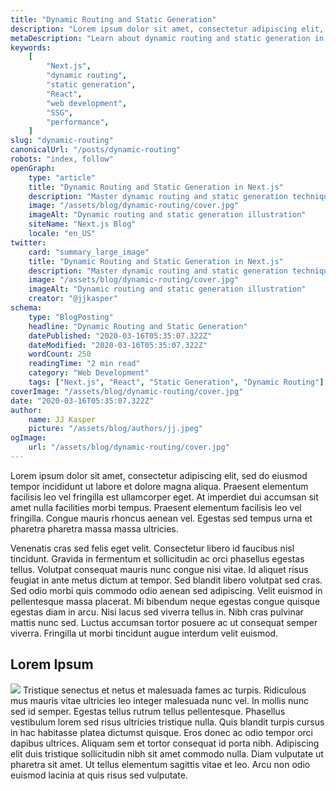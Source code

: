 ```yaml
---
title: "Dynamic Routing and Static Generation"
description: "Lorem ipsum dolor sit amet, consectetur adipiscing elit, sed do eiusmod tempor incididunt ut labore et dolore magna aliqua. Praesent elementum facilisis leo vel fringilla est ullamcorper eget. At imperdiet dui accumsan sit amet nulla facilities morbi tempus."
metaDescription: "Learn about dynamic routing and static generation in Next.js. Complete guide with examples and best practices for building performant web applications."
keywords:
    [
        "Next.js",
        "dynamic routing",
        "static generation",
        "React",
        "web development",
        "SSG",
        "performance",
    ]
slug: "dynamic-routing"
canonicalUrl: "/posts/dynamic-routing"
robots: "index, follow"
openGraph:
    type: "article"
    title: "Dynamic Routing and Static Generation in Next.js"
    description: "Master dynamic routing and static generation techniques in Next.js for building fast, SEO-friendly web applications."
    image: "/assets/blog/dynamic-routing/cover.jpg"
    imageAlt: "Dynamic routing and static generation illustration"
    siteName: "Next.js Blog"
    locale: "en_US"
twitter:
    card: "summary_large_image"
    title: "Dynamic Routing and Static Generation in Next.js"
    description: "Master dynamic routing and static generation techniques in Next.js for building fast, SEO-friendly web applications."
    image: "/assets/blog/dynamic-routing/cover.jpg"
    imageAlt: "Dynamic routing and static generation illustration"
    creator: "@jjkasper"
schema:
    type: "BlogPosting"
    headline: "Dynamic Routing and Static Generation"
    datePublished: "2020-03-16T05:35:07.322Z"
    dateModified: "2020-03-16T05:35:07.322Z"
    wordCount: 250
    readingTime: "2 min read"
    category: "Web Development"
    tags: ["Next.js", "React", "Static Generation", "Dynamic Routing"]
coverImage: "/assets/blog/dynamic-routing/cover.jpg"
date: "2020-03-16T05:35:07.322Z"
author:
    name: JJ Kasper
    picture: "/assets/blog/authors/jj.jpeg"
ogImage:
    url: "/assets/blog/dynamic-routing/cover.jpg"
---
```


Lorem ipsum dolor sit amet, consectetur adipiscing elit, sed do eiusmod tempor incididunt ut labore et dolore magna aliqua. Praesent elementum facilisis leo vel fringilla est ullamcorper eget. At imperdiet dui accumsan sit amet nulla facilities morbi tempus. Praesent elementum facilisis leo vel fringilla. Congue mauris rhoncus aenean vel. Egestas sed tempus urna et pharetra pharetra massa massa ultricies.

Venenatis cras sed felis eget velit. Consectetur libero id faucibus nisl tincidunt. Gravida in fermentum et sollicitudin ac orci phasellus egestas tellus. Volutpat consequat mauris nunc congue nisi vitae. Id aliquet risus feugiat in ante metus dictum at tempor. Sed blandit libero volutpat sed cras. Sed odio morbi quis commodo odio aenean sed adipiscing. Velit euismod in pellentesque massa placerat. Mi bibendum neque egestas congue quisque egestas diam in arcu. Nisi lacus sed viverra tellus in. Nibh cras pulvinar mattis nunc sed. Luctus accumsan tortor posuere ac ut consequat semper viverra. Fringilla ut morbi tincidunt augue interdum velit euismod.

## Lorem Ipsum

![](/assets/blog/dynamic-routing/cover.jpg)
Tristique senectus et netus et malesuada fames ac turpis. Ridiculous mus mauris vitae ultricies leo integer malesuada nunc vel. In mollis nunc sed id semper. Egestas tellus rutrum tellus pellentesque. Phasellus vestibulum lorem sed risus ultricies tristique nulla. Quis blandit turpis cursus in hac habitasse platea dictumst quisque. Eros donec ac odio tempor orci dapibus ultrices. Aliquam sem et tortor consequat id porta nibh. Adipiscing elit duis tristique sollicitudin nibh sit amet commodo nulla. Diam vulputate ut pharetra sit amet. Ut tellus elementum sagittis vitae et leo. Arcu non odio euismod lacinia at quis risus sed vulputate.
